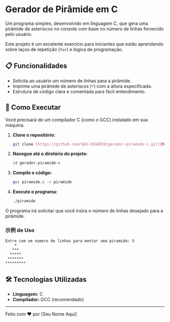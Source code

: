 # Gerador de Pirâmide em C

Um programa simples, desenvolvido em linguagem C, que gera uma pirâmide de asteriscos no console com base no número de linhas fornecido pelo usuário.

Este projeto é um excelente exercício para iniciantes que estão aprendendo sobre laços de repetição (`for`) e lógica de programação.

## 📋 Funcionalidades

- Solicita ao usuário um número de linhas para a pirâmide.
- Imprime uma pirâmide de asteriscos (`*`) com a altura especificada.
- Estrutura de código clara e comentada para fácil entendimento.

## 🚀 Como Executar

Você precisará de um compilador C (como o GCC) instalado em sua máquina.

1.  **Clone o repositório:**
    ```bash
    git clone [https://github.com/SEU-USUARIO/gerador-piramide-c.git](https://github.com/SEU-USUARIO/gerador-piramide-c.git)
    ```

2.  **Navegue até o diretório do projeto:**
    ```bash
    cd gerador-piramide-c
    ```

3.  **Compile o código:**
    ```bash
    gcc piramide.c -o piramide
    ```

4.  **Execute o programa:**
    ```bash
    ./piramide
    ```

O programa irá solicitar que você insira o número de linhas desejado para a pirâmide.

### 示例 de Uso

```
Entre com um numero de linhas para montar uma piramide: 5
    *
   ***
  *****
 *******
*********
```

## 🛠️ Tecnologias Utilizadas

- **Linguagem:** C
- **Compilador:** GCC (recomendado)

---

Feito com ❤️ por [Seu Nome Aqui]
